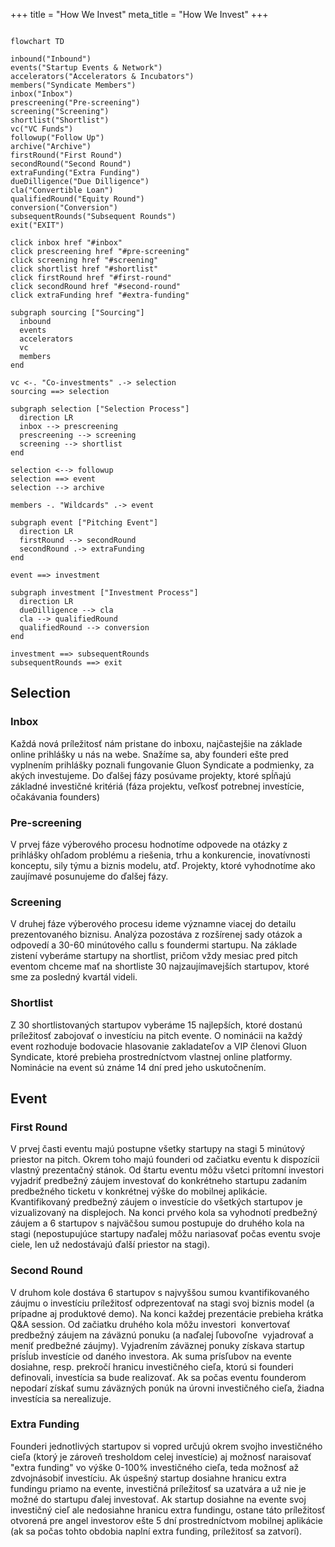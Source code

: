+++
title = "How We Invest"
meta_title = "How We Invest"
+++

```mermaid

flowchart TD

inbound("Inbound")
events("Startup Events & Network")
accelerators("Accelerators & Incubators")
members("Syndicate Members")
inbox("Inbox")
prescreening("Pre-screening")
screening("Screening")
shortlist("Shortlist")
vc("VC Funds")
followup("Follow Up")
archive("Archive")
firstRound("First Round")
secondRound("Second Round")
extraFunding("Extra Funding")
dueDilligence("Due Dilligence")
cla("Convertible Loan")
qualifiedRound("Equity Round")
conversion("Conversion")
subsequentRounds("Subsequent Rounds")
exit("EXIT") 

click inbox href "#inbox"
click prescreening href "#pre-screening"
click screening href "#screening"
click shortlist href "#shortlist"
click firstRound href "#first-round"
click secondRound href "#second-round"
click extraFunding href "#extra-funding"

subgraph sourcing ["Sourcing"]
  inbound
  events
  accelerators
  vc
  members
end

vc <-. "Co-investments" .-> selection
sourcing ==> selection

subgraph selection ["Selection Process"]
  direction LR
  inbox --> prescreening
  prescreening --> screening
  screening --> shortlist
end 

selection <--> followup
selection ==> event
selection --> archive

members -. "Wildcards" .-> event  

subgraph event ["Pitching Event"]
  direction LR
  firstRound --> secondRound
  secondRound .-> extraFunding
end 

event ==> investment  

subgraph investment ["Investment Process"]
  direction LR
  dueDilligence --> cla
  cla --> qualifiedRound
  qualifiedRound --> conversion
end

investment ==> subsequentRounds
subsequentRounds ==> exit

```
 

## Selection

### Inbox

Každá nová príležitosť nám pristane do inboxu, najčastejšie na základe online prihlášky u nás na webe. Snažíme sa, aby founderi ešte pred vyplnením prihlášky poznali fungovanie Gluon Syndicate a podmienky, za akých investujeme. Do ďalšej fázy posúvame projekty, ktoré spĺňajú základné investičné kritériá (fáza projektu, veľkosť potrebnej investície, očakávania founders)

### Pre-screening

V prvej fáze výberového procesu hodnotíme odpovede na otázky z prihlášky ohľadom problému a riešenia, trhu a konkurencie, inovatívnosti konceptu, sily týmu a biznis modelu, atď. Projekty, ktoré vyhodnotíme ako zaujímavé posunujeme do ďalšej fázy.

### Screening

V druhej fáze výberového procesu ideme významne viacej do detailu prezentovaného biznisu. Analýza pozostáva z rozšírenej sady otázok a odpovedí a 30-60 minútového callu s foundermi startupu. Na základe zistení vyberáme startupy na shortlist, pričom vždy mesiac pred pitch eventom chceme mať na shortliste 30 najzaujímavejších startupov, ktoré sme za posledný kvartál videli.

### Shortlist

Z 30 shortlistovaných startupov vyberáme 15 najlepších, ktoré dostanú príležitosť zabojovať o investíciu na pitch evente. O nominácii na každý event rozhoduje bodovacie hlasovanie zakladateľov a VIP členovi Gluon Syndicate, ktoré prebieha prostredníctvom vlastnej online platformy. Nominácie na event sú známe 14 dní pred jeho uskutočnením.

## Event  

### First Round 

V prvej časti eventu majú postupne všetky startupy na stagi 5 minútový priestor na pitch. Okrem toho majú founderi od začiatku eventu k dispozícii vlastný prezentačný stánok. Od štartu eventu môžu všetci prítomní investori vyjadriť predbežný záujem investovať do konkrétneho startupu zadaním predbežného ticketu v konkrétnej výške do mobilnej aplikácie. Kvantifikovaný predbežný záujem o investície do všetkých startupov je vizualizovaný na displejoch. Na konci prvého kola sa vyhodnotí predbežný záujem a 6 startupov s najväčšou sumou postupuje do druhého kola na stagi (nepostupujúce startupy naďalej môžu nariasovať počas eventu svoje ciele, len už nedostávajú ďalší priestor na stagi).

### Second Round

V druhom kole dostáva 6 startupov s najvyššou sumou kvantifikovaného záujmu o investíciu príležitosť odprezentovať na stagi svoj biznis model (a prípadne aj produktové demo). Na konci každej prezentácie prebieha krátka Q&A session. Od začiatku druhého kola môžu investori  konvertovať predbežný záujem na záväznú ponuku (a naďalej ľubovoľne  vyjadrovať a meniť predbežné záujmy). Vyjadrením záväznej ponuky získava startup prísĺub investície od daného investora. Ak suma prísľubov na evente dosiahne, resp. prekročí hranicu investičného cieľa, ktorú si founderi definovali, investícia sa bude realizovať. Ak sa počas eventu founderom nepodarí získať sumu záväzných ponúk na úrovni investičného cieľa, žiadna investícia sa nerealizuje.

### Extra Funding

Founderi jednotlivých startupov si vopred určujú okrem svojho investičného cieľa (ktorý je zároveň tresholdom celej investície) aj možnosť naraisovať "extra funding" vo výške 0-100% investičného cieľa, teda možnosť až zdvojnásobiť investíciu. Ak úspešný startup dosiahne hranicu extra fundingu priamo na evente, investičná príležitosť sa uzatvára a už nie je možné do startupu ďalej investovať. Ak startup dosiahne na evente svoj investičný cieľ ale nedosiahne hranicu extra fundingu, ostane táto príležitosť otvorená pre angel investorov ešte 5 dní prostredníctvom mobilnej aplikácie (ak sa počas tohto obdobia naplní extra funding, príležitosť sa zatvorí).